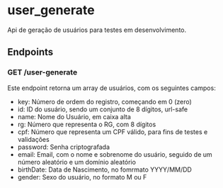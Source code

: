 # user_generate

Api de geração de usuários para testes em desenvolvimento.

## Endpoints

### GET /user-generate
Este endpoint retorna um array de usuários, com os seguintes campos:

* key: Número de ordem do registro, começando em 0 (zero)
* id: ID do usuário, sendo um conjunto de 8 dígitos, url-safe
* name: Nome do Usuário, em caixa alta
* rg: Número que representa o RG, com 8 dígitos
* cpf: Número que representa um CPF válido, para fins de testes e validações
* password: Senha criptografada
* email: Email, com o nome e sobrenome do usuário, seguido de um número aleatório e um domínio aleatório
* birthDate: Data de Nascimento, no fomrmato YYYY/MM/DD
* gender: Sexo do usuário, no formato M ou F


